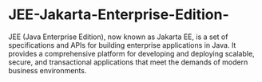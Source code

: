 # JEE-Jakarta-Enterprise-Edition-
 JEE (Java Enterprise Edition), now known as Jakarta EE, is a set of specifications and APIs for building enterprise applications in Java. It provides a comprehensive platform for developing and deploying scalable, secure, and transactional applications that meet the demands of modern business environments.
